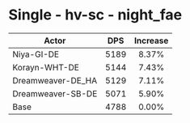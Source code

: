 # Single - hv-sc - night_fae
| Actor | DPS | Increase |
|---|:---:|:---:|
|Niya-GI-DE|5189|8.37%|
|Korayn-WHT-DE|5144|7.43%|
|Dreamweaver-DE_HA|5129|7.11%|
|Dreamweaver-SB-DE|5071|5.90%|
|Base|4788|0.00%|
